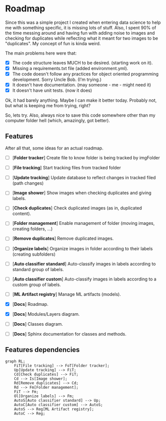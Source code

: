 # Roadmap

Since this was a simple project I created when entering data science to help me with something specific, it is missing lots of stuff. Also, I spent 90% of the time messing around and having fun with adding noise to images and checking for duplicates while reflecting what it meant for two images to be "duplicates". My concept of fun is kinda weird.<br>

The main problems here were that:
- [x] The code structure leaves MUCH to be desired. (starting work on it).
- [x] Missing a requirements.txt file (added environment.yml).
- [x] The code doesn't follow any practices for object oriented programming development. Sorry Uncle Bob. (I'm trying.)
- [x] It doesn't have documentation. (may someone - me - might need it)
- [x] It doesn't have unit tests. (now it does)

Ok, it had barely anything. Maybe I can make it better today. Probably not, but what is keeping me from trying, right?

So, lets try. Also, always nice to save this code somewhere other than my computer folder hell (which, amazingly, got better).


## Features

After all that, some ideas for an actual roadmap.

- [ ] \[**Folder tracker**\] Create file to know folder is being tracked by imgFolder
- [ ] \[**File tracking**\] Start tracking files from tracked folder
- [ ] \[**Update tracking**\] Update database to reflect changes in tracked filed (path changes)
- [ ] \[**Image shower**\] Show images when checking duplicates and giving labels.
- [ ] \[**Check duplicates**\] Check duplicated images (as in, duplicated content).
- [ ] \[**Folder management**\] Enable management of folder (moving images, creating folders, ...)
- [ ] \[**Remove duplicates**\] Remove duplicated images.
- [ ] \[**Organize labels**\] Organize images in folder according to their labels (creating subfolders)
- [ ] \[**Auto classifier standard**\] Auto-classify images in labels according to standard group of labels.
- [ ] \[**Auto classifier custom**\] Auto-classify images in labels according to a custom group of labels.
- [ ] \[**ML Artifact registry**\] Manage ML artifacts (models).
- [x] \[**Docs**\] Roadmap.
- [x] \[**Docs**\] Modules/Layers diagram.
- [ ] \[**Docs**\] Classes diagram.
- [ ] \[**Docs**\] Sphinx documentation for classes and methods.



## Features dependencies

```mermaid
graph RL;
    FiT[File tracking] --> FoT[Folder tracker];
    Up[Update tracking] --> FiT;
    Cd[Check duplicates] --> FiT;
    Cd --> Is[Image shower];
    Rd[Remove duplicates] --> Cd;
    Rd --> Fm[Folder management];
    FiT --> Fm;
    Ol[Organize labels] --> Fm;
    AutoS[Auto classifier standard] --> Up;
    AutoC[Auto classifier custom] --> AutoS;
    AutoS --> Reg[ML Artifact registry];
    AutoC --> Reg;
```